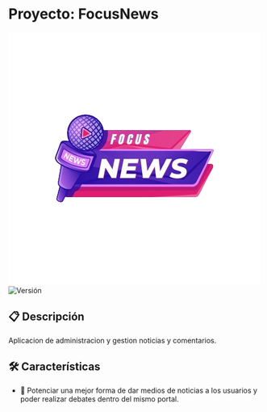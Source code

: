 # Proyecto: FocusNews

![Licencia](./resources/FocusNews_image.png) ![Versión](https://img.shields.io/badge/versión-1.0.0-blue)

## 📋 **Descripción**
Aplicacion de administracion y gestion noticias y comentarios. 

## 🛠️ **Características**
- 🚀 Potenciar una mejor forma de dar medios de noticias a los usuarios y poder realizar debates dentro del mismo portal. 